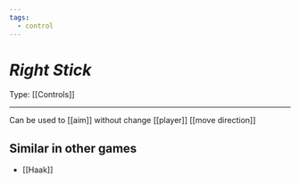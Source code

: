 ```yaml
---
tags:
  - control
---
```

# _Right Stick_

Type: [[Controls]]

----


Can be used to [[aim]] without change [[player]] [[move direction]]


## Similar in other games

* [[Haak]]